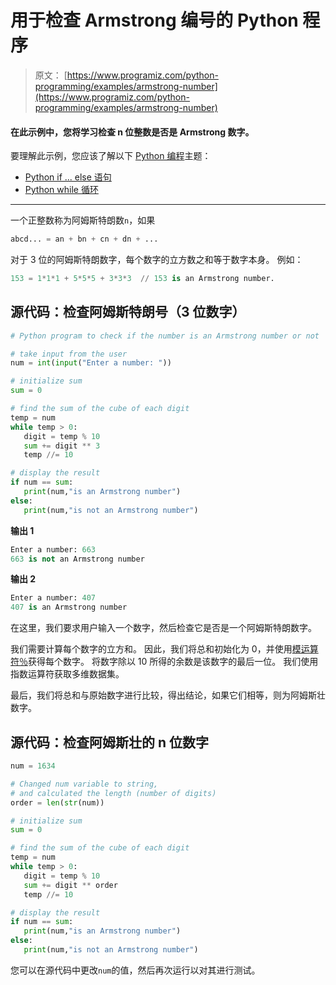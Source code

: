 # 用于检查 Armstrong 编号的 Python 程序

> 原文： [https://www.programiz.com/python-programming/examples/armstrong-number](https://www.programiz.com/python-programming/examples/armstrong-number)

#### 在此示例中，您将学习检查 n 位整数是否是 Armstrong 数字。

要理解此示例，您应该了解以下 [Python 编程](/python-programming "Python tutorial")主题：

*   [Python if ... else 语句](/python-programming/if-elif-else)
*   [Python while 循环](/python-programming/while-loop)

* * *

一个正整数称为阿姆斯特朗数`n`，如果

```py
abcd... = an + bn + cn + dn + ...
```

对于 3 位的阿姆斯特朗数字，每个数字的立方数之和等于数字本身。 例如：

```py
153 = 1*1*1 + 5*5*5 + 3*3*3  // 153 is an Armstrong number.

```

## 源代码：检查阿姆斯特朗号（3 位数字）

```py
# Python program to check if the number is an Armstrong number or not

# take input from the user
num = int(input("Enter a number: "))

# initialize sum
sum = 0

# find the sum of the cube of each digit
temp = num
while temp > 0:
   digit = temp % 10
   sum += digit ** 3
   temp //= 10

# display the result
if num == sum:
   print(num,"is an Armstrong number")
else:
   print(num,"is not an Armstrong number") 
```

**输出 1**

```py
Enter a number: 663
663 is not an Armstrong number 
```

**输出 2**

```py
Enter a number: 407
407 is an Armstrong number

```

在这里，我们要求用户输入一个数字，然后检查它是否是一个阿姆斯特朗数字。

我们需要计算每个数字的立方和。 因此，我们将总和初始化为 0，并使用[模运算符％](/python-programming/operators#arithmetic_operators)获得每个数字。 将数字除以 10 所得的余数是该数字的最后一位。 我们使用指数运算符获取多维数据集。

最后，我们将总和与原始数字进行比较，得出结论，如果它们相等，则为阿姆斯壮数字。

## 源代码：检查阿姆斯壮的 n 位数字

```py
num = 1634

# Changed num variable to string, 
# and calculated the length (number of digits)
order = len(str(num))

# initialize sum
sum = 0

# find the sum of the cube of each digit
temp = num
while temp > 0:
   digit = temp % 10
   sum += digit ** order
   temp //= 10

# display the result
if num == sum:
   print(num,"is an Armstrong number")
else:
   print(num,"is not an Armstrong number") 
```

您可以在源代码中更改`num`的值，然后再次运行以对其进行测试。